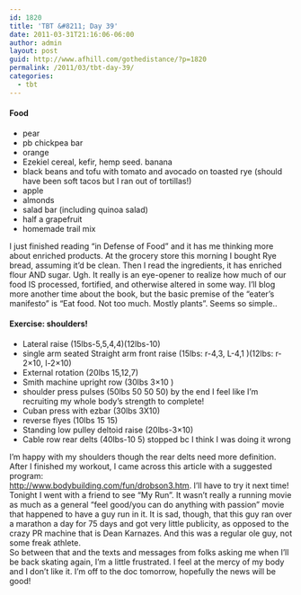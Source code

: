```yaml
---
id: 1820
title: 'TBT &#8211; Day 39'
date: 2011-03-31T21:16:06-06:00
author: admin
layout: post
guid: http://www.afhill.com/gothedistance/?p=1820
permalink: /2011/03/tbt-day-39/
categories:
  - tbt
---
```

#### Food

  * pear
  * pb chickpea bar
  * orange
  * Ezekiel cereal, kefir, hemp seed. banana
  * black beans and tofu with tomato and avocado on toasted rye (should have been soft tacos but I ran out of tortillas!)
  * apple
  * almonds
  * salad bar (including quinoa salad)
  * half a grapefruit
  * homemade trail mix

I just finished reading &#8220;in Defense of Food&#8221; and it has me thinking more about enriched products. At the grocery store this morning I bought Rye bread, assuming it&#8217;d be clean. Then I read the ingredients, it has enriched flour AND sugar. Ugh. It really is an eye-opener to realize how much of our food IS processed, fortified, and otherwise altered in some way. I&#8217;ll blog more another time about the book, but the basic premise of the &#8220;eater&#8217;s manifesto&#8221; is &#8220;Eat food. Not too much. Mostly plants&#8221;. Seems so simple..

#### Exercise: shoulders!

  * Lateral raise (15lbs-5,5,4,4)(12lbs-10)
  * single arm seated Straight arm front raise (15lbs: r-4,3, L-4,1 )(12lbs: r-2&#215;10, l-2&#215;10)
  * External rotation (20lbs 15,12,7)
  * Smith machine upright row (30lbs 3&#215;10 )
  * shoulder press pulses (50lbs 50 50 50) by the end I feel like I&#8217;m recruiting my whole body&#8217;s strength to complete!
  * Cuban press with ezbar (30lbs 3X10)
  * reverse flyes (10lbs 15 15)
  * Standing low pulley deltoid raise (20lbs-3&#215;10)
  * Cable row rear delts (40lbs-10 5) stopped bc I think I was doing it wrong

I&#8217;m happy with my shoulders though the rear delts need more definition. After I finished my workout, I came across this article with a suggested program:  
<http://www.bodybuilding.com/fun/drobson3.htm>. I&#8217;ll have to try it next time!  
Tonight I went with a friend to see &#8220;My Run&#8221;. It wasn&#8217;t really a running movie as much as a general &#8220;feel good/you can do anything with passion&#8221; movie that happened to have a guy run in it. It is sad, though, that this guy ran over a marathon a day for 75 days and got very little publicity, as opposed to the crazy PR machine that is Dean Karnazes. And this was a regular ole guy, not some freak athlete.  
So between that and the texts and messages from folks asking me when I&#8217;ll be back skating again, I&#8217;m a little frustrated. I feel at the mercy of my body and I don&#8217;t like it. I&#8217;m off to the doc tomorrow, hopefully the news will be good!